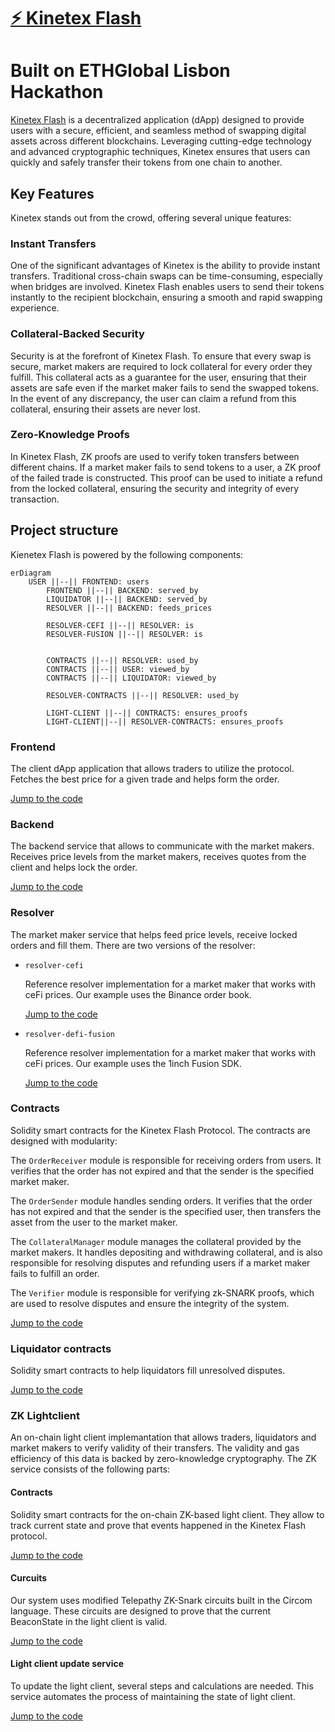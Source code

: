 # [⚡ Kinetex Flash](https://dp.kinetex.io)
# Built on ETHGlobal Lisbon Hackathon

[ Kinetex Flash](https://dp.kinetex.io) is a decentralized application (dApp) designed to provide users with a secure, efficient, and seamless method of swapping digital assets across different blockchains. Leveraging cutting-edge technology and advanced cryptographic techniques, Kinetex ensures that users can quickly and safely transfer their tokens from one chain to another.

## Key Features

Kinetex stands out from the crowd, offering several unique features:

### Instant Transfers

One of the significant advantages of Kinetex is the ability to provide instant transfers. Traditional cross-chain swaps can be time-consuming, especially when bridges are involved. Kinetex Flash enables users to send their tokens instantly to the recipient blockchain, ensuring a smooth and rapid swapping experience.

### Collateral-Backed Security

Security is at the forefront of Kinetex Flash. To ensure that every swap is secure, market makers are required to lock collateral for every order they fulfill. This collateral acts as a guarantee for the user, ensuring that their assets are safe even if the market maker fails to send the swapped tokens. In the event of any discrepancy, the user can claim a refund from this collateral, ensuring their assets are never lost.

### Zero-Knowledge Proofs

In Kinetex Flash, ZK proofs are used to verify token transfers between different chains. If a market maker fails to send tokens to a user, a ZK proof of the failed trade is constructed. This proof can be used to initiate a refund from the locked collateral, ensuring the security and integrity of every transaction.

## Project structure

Kienetex Flash is powered by the following components:

```mermaid
erDiagram
    USER ||--|| FRONTEND: users
		FRONTEND ||--|| BACKEND: served_by
		LIQUIDATOR ||--|| BACKEND: served_by
		RESOLVER ||--|| BACKEND: feeds_prices

		RESOLVER-CEFI ||--|| RESOLVER: is
		RESOLVER-FUSION ||--|| RESOLVER: is


		CONTRACTS ||--|| RESOLVER: used_by
		CONTRACTS ||--|| USER: viewed_by
		CONTRACTS ||--|| LIQUIDATOR: viewed_by

		RESOLVER-CONTRACTS ||--|| RESOLVER: used_by

		LIGHT-CLIENT ||--|| CONTRACTS: ensures_proofs
		LIGHT-CLIENT||--|| RESOLVER-CONTRACTS: ensures_proofs
```

### Frontend

The client dApp application that allows traders to utilize the protocol. Fetches the best price for a given trade and helps form the order.

[Jump to the code](https://github.com/KinetexNetwork/ethglobal-lisbon-zk-resolving/tree/main/flash-frontend)

### Backend

The backend service that allows to communicate with the market makers. Receives price levels from the market makers, receives quotes from the client and helps lock the order.

[Jump to the code](https://github.com/KinetexNetwork/ethglobal-lisbon-zk-resolving/tree/main/flash-backend)

### Resolver

The market maker service that helps feed price levels, receive locked orders and fill them. There are two versions of the resolver:

-   `resolver-cefi`

    Reference resolver implementation for a market maker that works with ceFi prices. Our example uses the Binance order book.

    [Jump to the code](https://github.com/KinetexNetwork/ethglobal-lisbon-zk-resolving/tree/main/resolver-cefi)

-   `resolver-defi-fusion`

    Reference resolver implementation for a market maker that works with ceFi prices. Our example uses the 1inch Fusion SDK.

    [Jump to the code](https://github.com/KinetexNetwork/ethglobal-lisbon-zk-resolving/tree/main/resolver-defi-fusion)

### Contracts

Solidity smart contracts for the Kinetex Flash Protocol.
The contracts are designed with modularity:

The `OrderReceiver` module is responsible for receiving orders from users. It verifies that the order has not expired and that the sender is the specified market maker.

The `OrderSender` module handles sending orders. It verifies that the order has not expired and that the sender is the specified user, then transfers the asset from the user to the market maker.

The `CollateralManager` module manages the collateral provided by the market makers. It handles depositing and withdrawing collateral, and is also responsible for resolving disputes and refunding users if a market maker fails to fulfill an order.

The `Verifier` module is responsible for verifying zk-SNARK proofs, which are used to resolve disputes and ensure the integrity of the system.

[Jump to the code](https://github.com/KinetexNetwork/ethglobal-lisbon-zk-resolving/tree/main/flash-contracts)

### Liquidator contracts

Solidity smart contracts to help liquidators fill unresolved disputes.

[Jump to the code](https://github.com/KinetexNetwork/ethglobal-lisbon-zk-resolving/tree/main/liquidator-contracts)

### ZK Lightclient

An on-chain light client implemantation that allows traders, liquidators and market makers to verify validity of their transfers. The validity and gas efficiency of this data is backed by zero-knowledge cryptography. The ZK service consists of the following parts:

#### Contracts

Solidity smart contracts for the on-chain ZK-based light client. They allow to track current state and prove that events happened in the Kinetex Flash protocol.

[Jump to the code](https://github.com/KinetexNetwork/ethglobal-lisbon-zk-resolving/tree/main/zk-lightclient)

#### Curcuits

Our system uses modified Telepathy ZK-Snark circuits built in the Circom language. These circuits are designed to prove that the current BeaconState in the light client is valid.

[Jump to the code](https://github.com/KinetexNetwork/ethglobal-lisbon-zk-resolving/tree/main/zk-lightclient)

#### Light client update service

To update the light client, several steps and calculations are needed. This service automates the process of maintaining the state of light client.

[Jump to the code](https://github.com/KinetexNetwork/ethglobal-lisbon-zk-resolving/tree/main/zk-lightclient/lightclient-observer)
